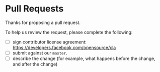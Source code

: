 # Pull Requests

Thanks for proposing a pull request.

To help us review the request, please complete the following:
- [ ] sign contributor license agreement: https://developers.facebook.com/opensource/cla
- [ ] submit against our `master`.
- [ ] describe the change (for example, what happens before the change, and after the change)
